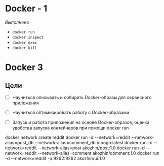# Docker - 1

*Выполнено*

* `docker run`
* `docker inspect`
* `docker exec`
* `docker kill`

# Docker 3

## Цели
* [ ] Научиться описывать и собирать Docker-образы для сервисного приложения
* [ ] Научиться оптимизировать работу с Docker-образами
* [ ] Запуск и работа приложения на основе Docker-образов, оценка удобства запуска контейнеров при помощи docker run


docker network create reddit
docker run -d --network=reddit --network-alias=post_db --network-alias=comment_db mongo:latest
docker run -d --network=reddit --network-alias=post akozhin/post:1.0
docker run -d --network=reddit --network-alias=comment akozhin/comment:1.0
docker run -d --network=reddit -p 9292:9292 akozhin/ui:1.0